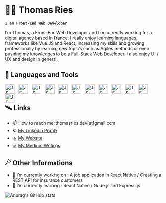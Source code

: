 # 👨‍🚀 Thomas Ries
**`I am Front-End Web Developer`**

I’m Thomas, a Front-End Web Developer and I’m currently working for a digital agency based in France. I really enjoy learning languages, frameworks like Vue.JS and React, increasing my skills and growing professionally by learning  new topic’s such as Agile’s methods or even pushing my knowledges to be a Full-Stack Web Developer. I also enjoy UI / UX and design in general. 

## 🚀 Languages and Tools
<img align="left" alt="JS" width="30px" style="padding-right: 10px;" src="https://cdn.jsdelivr.net/gh/devicons/devicon/icons/javascript/javascript-original.svg" />
<img align="left" alt="JS" width="30px" style="padding-right: 10px;" src="https://cdn.jsdelivr.net/gh/devicons/devicon/icons/vuejs/vuejs-original-wordmark.svg" />
<img align="left" alt="JS" width="30px" style="padding-right: 10px;" src="https://cdn.jsdelivr.net/gh/devicons/devicon/icons/react/react-original-wordmark.svg" />
<img align="left" alt="JS" width="30px" style="padding-right: 10px;" src="https://cdn.jsdelivr.net/gh/devicons/devicon/icons/html5/html5-original.svg" />
<img align="left" alt="JS" width="30px" style="padding-right: 10px;" src="https://cdn.jsdelivr.net/gh/devicons/devicon/icons/css3/css3-original.svg" />
<img align="left" alt="JS" width="30px" style="padding-right: 10px;" src="https://cdn.jsdelivr.net/gh/devicons/devicon/icons/tailwindcss/tailwindcss-plain.svg" />
<img align="left" alt="JS" width="30px" style="padding-right: 10px;" src="https://cdn.jsdelivr.net/gh/devicons/devicon/icons/bootstrap/bootstrap-original.svg" />
<img align="left" alt="JS" width="30px" style="padding-right: 10px;" src="https://cdn.jsdelivr.net/gh/devicons/devicon/icons/nodejs/nodejs-original.svg" />
<img align="left" alt="JS" width="30px" style="padding-right: 10px;" src="https://cdn.jsdelivr.net/gh/devicons/devicon/icons/git/git-original.svg" />
<img align="left" alt="JS" width="30px" style="padding-right: 10px;" src="https://cdn.jsdelivr.net/gh/devicons/devicon/icons/github/github-original.svg" />
<img align="left" alt="JS" width="30px" style="padding-right: 10px;" src="https://cdn.jsdelivr.net/gh/devicons/devicon/icons/gitlab/gitlab-original.svg" />
<img align="left" alt="JS" width="30px" style="padding-right: 10px;" src="https://cdn.jsdelivr.net/gh/devicons/devicon/icons/wordpress/wordpress-plain.svg" />
<br/>
<br/>

## 🛰 Links
- 📫 How to reach me: thomasries.dev[at]gmail.com
- 🪐 <a href="https://fr.linkedin.com/in/thomasriesbalsamo" target="_blank">My Linkedin Profile </a>
- 🛸 <a href="http://www.thomas-dev.fr/" target="_blank">My Website </a>
- 💻 <a href="https://thomasries.medium.com/" target="_blank">My Medium Writings </a>

## ☄ Other Informations
- 🔭 I’m currently working on : A job application in React Native / Creating a REST API for insurance customers 
- 🌱 I’m currently learning : React Native / Node.js and Express.js 

![Anurag's GitHub stats](https://github-readme-stats.vercel.app/api?username=Thomas-Ries&show_icons=true&theme=dracula)
